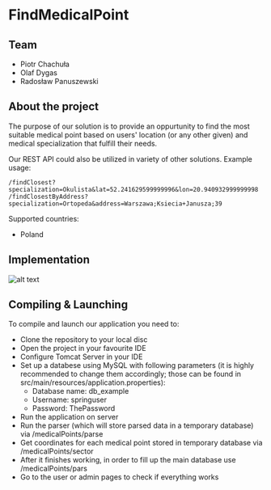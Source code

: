 # FindMedicalPoint
## Team
 - Piotr Chachuła
 - Olaf Dygas
 - Radosław Panuszewski
 
 ## About the project
 The purpose of our solution is to provide an oppurtunity to find the most suitable medical point based on users' location (or any other given) and medical specialization that fulfill their needs.
 
 Our REST API could also be utilized in variety of other solutions. 
 Example usage:
 ```
 /findClosest?specialization=Okulista&lat=52.241629599999996&lon=20.940932999999998
 /findClosestByAddress?specialization=Ortopeda&address=Warszawa;Ksiecia+Janusza;39
 ```
 Supported countries:
 - Poland
 
 ## Implementation
 ![alt text](https://imageshack.com/a/img923/5241/0mlV8p.png)
 
 ## Compiling & Launching
 To compile and launch our application you need to:
 - Clone the repository to your local disc
 - Open the project in your favourite IDE
 - Configure Tomcat Server in your IDE
 - Set up a databese using MySQL with following parameters (it is highly recommended to change them accordingly; those can be found in src/main/resources/application.properties):
      - Database name: db_example
      - Username: springuser
      - Password: ThePassword 
 - Run the application on server
 - Run the parser (which will store parsed data in a temporary database) via /medicalPoints/parse
 - Get coordinates for each medical point stored in temporary database via /medicalPoints/sector
 - After it finishes working, in order to fill up the main database use /medicalPoints/pars
 - Go to the user or admin pages to check if everything works
